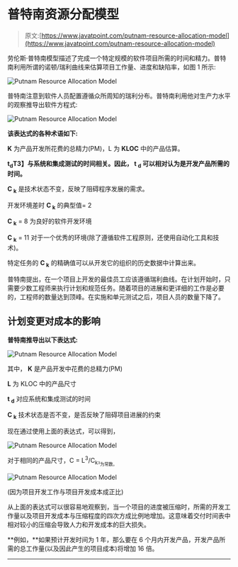 # 普特南资源分配模型

> 原文:[https://www.javatpoint.com/putnam-resource-allocation-model](https://www.javatpoint.com/putnam-resource-allocation-model)

劳伦斯·普特南模型描述了完成一个特定规模的软件项目所需的时间和精力。普特南利用所谓的诺顿/瑞利曲线来估算项目工作量、进度和缺陷率，如图 1 所示:

![Putnam Resource Allocation Model](../Images/3a825280a9fb17025da0a0bc470987f6.png)

普特南注意到软件人员配置遵循众所周知的瑞利分布。普特南利用他对生产力水平的观察推导出软件方程式:

![Putnam Resource Allocation Model](../Images/4190c8dd397172992c6ba0281b6f0113.png)

**该表达式的各种术语如下:**

**K** 为产品开发所花费的总精力(PM)，L 为 **KLOC** 中的产品估算。

**t<sub>d</sub>T3】与系统和集成测试的时间相关。因此， **t <sub>d</sub>** 可以相对认为是开发产品所需的时间。**

**C <sub>k</sub>** 是技术状态不变，反映了阻碍程序发展的需求。

开发环境差时 **C <sub>k</sub>** 的典型值= 2

**C <sub>k</sub>** = 8 为良好的软件开发环境

**C <sub>k</sub>** = 11 对于一个优秀的环境(除了遵循软件工程原则，还使用自动化工具和技术)。

特定任务的 **C <sub>k</sub>** 的精确值可以从开发它的组织的历史数据中计算出来。

普特南提出，在一个项目上开发的最佳员工应该遵循瑞利曲线。在计划开始时，只需要少数工程师来执行计划和规范任务。随着项目的进展和更详细的工作是必要的，工程师的数量达到顶峰。在实施和单元测试之后，项目人员的数量下降了。

## 计划变更对成本的影响

**普特南推导出以下表达式:**

![Putnam Resource Allocation Model](../Images/aeadb0380e3112887711bbe891d3e6c8.png)

其中， **K** 是产品开发中花费的总精力(PM)

**L** 为 KLOC 中的产品尺寸

**t <sub>d</sub>** 对应系统和集成测试的时间

**C <sub>k</sub>** 技术状态是否不变，是否反映了阻碍项目进展的约束

现在通过使用上面的表达式，可以得到，

![Putnam Resource Allocation Model](../Images/b478de74dbbe510b6218468f2086570f.png)

对于相同的产品尺寸，C = L<sup>3</sup>/C<sub>k<sub><sup>3</sup>为常数。</sub></sub>

![Putnam Resource Allocation Model](../Images/13c1383c86b5f63d8181562336009ce3.png)

(因为项目开发工作与项目开发成本成正比)

从上面的表达式可以很容易地观察到，当一个项目的进度被压缩时，所需的开发工作量以及项目开发成本与压缩程度的四次方成比例地增加。这意味着交付时间表中相对较小的压缩会导致人力和开发成本的巨大损失。

**例如，**如果预计开发时间为 1 年，那么要在 6 个月内开发产品，开发产品所需的总工作量(以及因此产生的项目成本)将增加 16 倍。

* * *